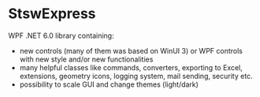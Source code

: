 # StswExpress
WPF .NET 6.0 library containing:
- new controls (many of them was based on WinUI 3) or WPF controls with new style and/or new functionalities
- many helpful classes like commands, converters, exporting to Excel, extensions, geometry icons, logging system, mail sending, security etc.
- possibility to scale GUI and change themes (light/dark)
